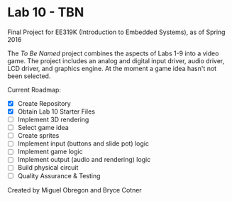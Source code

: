 # Lab 10 - TBN
Final Project for EE319K (Introduction to Embedded Systems), as of Spring 2016

The _To Be Named_ project combines the aspects of Labs 1-9 into a video game. The project includes an analog and digital input driver, audio driver, LCD driver, and graphics engine. At the moment a game idea hasn't not been selected. 

Current Roadmap:
- [x] Create Repository
- [x] Obtain Lab 10 Starter Files
- [ ] Implement 3D rendering
- [ ] Select game idea
- [ ] Create sprites
- [ ] Implement input (buttons and slide pot) logic
- [ ] Implement game logic
- [ ] Implement output (audio and rendering) logic
- [ ] Build physical circuit
- [ ] Quality Assurance & Testing

Created by Miguel Obregon and Bryce Cotner